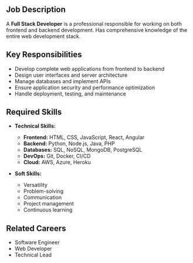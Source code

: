 ## Job Description
A **Full Stack Developer** is a professional responsible for working on both frontend and backend development. Has comprehensive knowledge of the entire web development stack.

## Key Responsibilities
- Develop complete web applications from frontend to backend
- Design user interfaces and server architecture
- Manage databases and implement APIs
- Ensure application security and performance optimization
- Handle deployment, testing, and maintenance

## Required Skills
- **Technical Skills:**
  - **Frontend:** HTML, CSS, JavaScript, React, Angular
  - **Backend:** Python, Node.js, Java, PHP
  - **Databases:** SQL, NoSQL, MongoDB, PostgreSQL
  - **DevOps:** Git, Docker, CI/CD
  - **Cloud:** AWS, Azure, Heroku

- **Soft Skills:**
  - Versatility
  - Problem-solving
  - Communication
  - Project management
  - Continuous learning

## Related Careers
- Software Engineer
- Web Developer
- Technical Lead